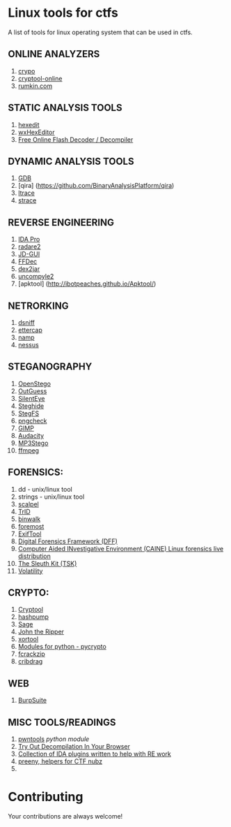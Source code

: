 Linux tools for ctfs
========================

A list of tools for linux operating system that can be used in ctfs.

## ONLINE ANALYZERS
1. [crypo](http://www.crypo.com/)
2. [cryptool-online](http://www.cryptool-online.org/)
3. [rumkin.com](http://rumkin.com/tools/cipher/)


## STATIC ANALYSIS TOOLS
1. [hexedit](http://www.hexedit.com)
2. [wxHexEditor](http://www.wxhexeditor.org/download.php)
3. [Free Online Flash Decoder / Decompiler](http://www.showmycode.com/)


## DYNAMIC ANALYSIS TOOLS
1. [GDB](http://www.gnu.org/software/gdb/download/)
2. [qira] (https://github.com/BinaryAnalysisPlatform/qira)
3. [ltrace](http://linux.die.net/man/1/ltrace)
4. [strace](http://linux.die.net/man/1/strace)


## REVERSE ENGINEERING
1. [IDA Pro](https://www.hex-rays.com/products/ida/support/download.shtml)
2. [radare2](http://www.radare.org/y/?p=download)
3. [JD-GUI](http://jd.benow.ca/#jd-gui-overview)
4. [FFDec](http://www.free-decompiler.com/flash/download.html)
5. [dex2jar](http://code.google.com/p/dex2jar/)
6. [uncompyle2](https://github.com/wibiti/uncompyle2)
7. [apktool] (http://ibotpeaches.github.io/Apktool/)


## NETRORKING
1. [dsniff](http://monkey.org/~dugsong/dsniff/)
2. [ettercap](http://ettercap.github.io/ettercap/)
3. [namp](http://nmap.org/)
4. [nessus](http://www.tenable.com/products/nessus-vulnerability-scanner)

## STEGANOGRAPHY
1. [OpenStego](http://www.openstego.info/)
2. [OutGuess](http://www.outguess.org/download.php)
3. [SilentEye](http://www.silenteye.org/download.html)
4. [Steghide](http://steghide.sourceforge.net/download.php)
5. [StegFS](http://sourceforge.net/projects/stegfs/)
6. [pngcheck](http://www.libpng.org/pub/png/apps/pngcheck.html)
7. [GIMP](http://www.gimp.org/downloads/)
8. [Audacity](http://audacity.sourceforge.net/download/)
9. [MP3Stego](http://www.petitcolas.net/steganography/mp3stego/)
10. [ffmpeg](https://www.ffmpeg.org/download.html)


## FORENSICS:
1. dd - unix/linux tool
2. strings - unix/linux tool
3. [scalpel](https://github.com/sleuthkit/scalpel)
4. [TrID](http://mark0.net/soft-trid-e.html)
5. [binwalk](http://binwalk.org/)
6. [foremost](http://foremost.sourceforge.net/)
7. [ExifTool](http://www.sno.phy.queensu.ca/~phil/exiftool/)
8. [Digital Forensics Framework (DFF)](http://www.digital-forensic.org/download/)
9. [Computer Aided INvestigative Environment (CAINE) Linux forensics live distribution](http://www.caine-live.net/)
10. [The Sleuth Kit (TSK)](http://www.sleuthkit.org/sleuthkit/download.php)
11. [Volatility](http://code.google.com/p/volatility/)


## CRYPTO:
1. [Cryptool](https://www.cryptool.org/)
2. [hashpump](https://github.com/bwall/HashPump)
3. [Sage](http://www.sagemath.org/)
4. [John the Ripper](http://www.openwall.com/john/)
5. [xortool](https://github.com/hellman/xortool)
6. [Modules for python - pycrypto](https://www.dlitz.net/software/pycrypto/)
7. [fcrackzip](http://software.schmorp.de/pkg/fcrackzip.html)
8. [cribdrag](https://github.com/SpiderLabs/cribdrag)
 

## WEB
1. [BurpSuite](https://portswigger.net/burp/)

## MISC TOOLS/READINGS
1. [pwntools](https://github.com/Gallopsled/pwntools) *python module*
2. [Try Out Decompilation In Your Browser](https://retdec.com/decompilation/)
3. [Collection of IDA plugins written to help with RE work](https://github.com/devttys0/ida/tree/master/plugins)
4. [preeny, helpers for CTF nubz](https://github.com/boogy/preeny)
5. 
# Contributing
Your contributions are always welcome!
